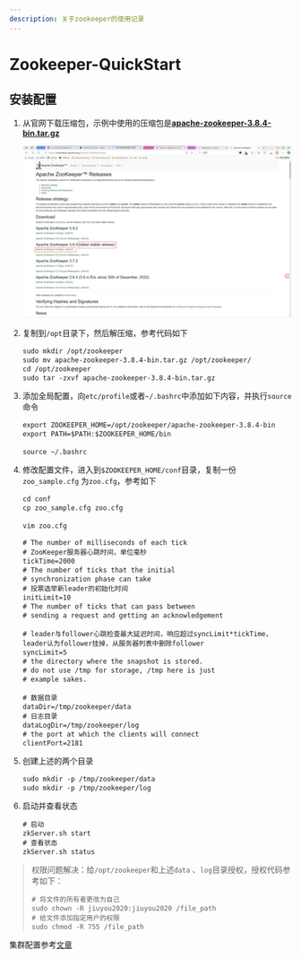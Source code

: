 ```yaml
---
description: 关于zookeeper的使用记录
---
```


# Zookeeper-QuickStart

## 安装配置

1. 从官网下载压缩包，示例中使用的压缩包是[**apache-zookeeper-3.8.4-bin.tar.gz**](https://dlcdn.apache.org/zookeeper/zookeeper-3.8.4/apache-zookeeper-3.8.4-bin.tar.gz)

   ![image-20240707173738070](./.gitbook/assets/image-20240707173738070.png)

2. 复制到`/opt`目录下，然后解压缩，参考代码如下

   ```shell
   sudo mkdir /opt/zookeeper
   sudo mv apache-zookeeper-3.8.4-bin.tar.gz /opt/zookeeper/
   cd /opt/zookeeper
   sudo tar -zxvf apache-zookeeper-3.8.4-bin.tar.gz
   ```

3. 添加全局配置，向`etc/profile`或者`~/.bashrc`中添加如下内容，并执行`source`命令

   ```shell
   export ZOOKEEPER_HOME=/opt/zookeeper/apache-zookeeper-3.8.4-bin
   export PATH=$PATH:$ZOOKEEPER_HOME/bin
   
   source ~/.bashrc
   ```

4. 修改配置文件，进入到`$ZOOKEEPER_HOME/conf`目录，复制一份`zoo_sample.cfg` 为`zoo.cfg`，参考如下
   ```shell
   cd conf
   cp zoo_sample.cfg zoo.cfg
   
   vim zoo.cfg
   ```

   ```properties
   # The number of milliseconds of each tick
   # ZooKeeper服务器心跳时间，单位毫秒
   tickTime=2000
   # The number of ticks that the initial 
   # synchronization phase can take
   # 投票选举新leader的初始化时间
   initLimit=10
   # The number of ticks that can pass between 
   # sending a request and getting an acknowledgement
   
   # leader与follower心跳检查最大延迟时间，响应超过syncLimit*tickTime，leader认为follower挂掉，从服务器列表中删除follower
   syncLimit=5
   # the directory where the snapshot is stored.
   # do not use /tmp for storage, /tmp here is just 
   # example sakes.
   
   # 数据目录
   dataDir=/tmp/zookeeper/data
   # 日志目录
   dataLogDir=/tmp/zookeeper/log
   # the port at which the clients will connect
   clientPort=2181
   ```

5. 创建上述的两个目录

   ```shell
   sudo mkdir -p /tmp/zookeeper/data
   sudo mkdir -p /tmp/zookeeper/log
   ```

6. 启动并查看状态

   ```shell
   # 启动
   zkServer.sh start
   # 查看状态
   zkServer.sh status
   ```

> 权限问题解决：给`/opt/zookeeper`和上述`data` 、`log`目录授权，授权代码参考如下：
>
> ```shell
> # 将文件的所有者更改为自己
> sudo chown -R jiuyou2020:jiuyou2020 /file_path
> # 给文件添加指定用户的权限
> sudo chmod -R 755 /file_path
> ```

集群配置参考[文章](https://weread.qq.com/web/reader/e9a32a0071848698e9a39b8k8f132430178f14e45fce0f7)

